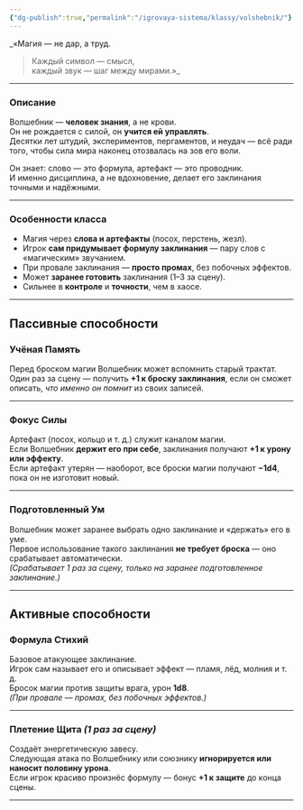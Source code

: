 ```yaml
---
{"dg-publish":true,"permalink":"/igrovaya-sistema/klassy/volshebnik/"}
---
```



_«Магия — не дар, а труд.  
> Каждый символ — смысл,  
> каждый звук — шаг между мирами.»_

---

### **Описание**

Волшебник — **человек знания**, а не крови.  
Он не рождается с силой, он **учится ей управлять**.  
Десятки лет штудий, экспериментов, пергаментов, и неудач — всё ради того, чтобы сила мира наконец отозвалась на зов его воли.

Он знает: слово — это формула, артефакт — это проводник.  
И именно дисциплина, а не вдохновение, делает его заклинания точными и надёжными.

---

### **Особенности класса**

- Магия через **слова и артефакты** (посох, перстень, жезл).
- Игрок **сам придумывает формулу заклинания** — пару слов с «магическим» звучанием. 
- При провале заклинания — **просто промах**, без побочных эффектов.
- Может **заранее готовить** заклинания (1–3 за сцену).
- Сильнее в **контроле** и **точности**, чем в хаосе.

---

## **Пассивные способности**

### **Учёная Память**

Перед броском магии Волшебник может вспомнить старый трактат.  
Один раз за сцену — получить **+1 к броску заклинания**, если он сможет описать, _что именно он помнит_ из своих записей.

---

### **Фокус Силы**

Артефакт (посох, кольцо и т. д.) служит каналом магии.  
Если Волшебник **держит его при себе**, заклинания получают **+1 к урону или эффекту**.  
Если артефакт утерян — наоборот, все броски магии получают **−1d4**, пока он не изготовит новый.

---

### **Подготовленный Ум**

Волшебник может заранее выбрать одно заклинание и «держать» его в уме.  
Первое использование такого заклинания **не требует броска** — оно срабатывает автоматически.  
_(Срабатывает 1 раз за сцену, только на заранее подготовленное заклинание.)_

---

## **Активные способности**

### **Формула Стихий**

Базовое атакующее заклинание.  
Игрок сам называет его и описывает эффект — пламя, лёд, молния и т. д.  
Бросок магии против защиты врага, урон **1d8**.  
_(При провале — промах, без побочных эффектов.)_

---

### **Плетение Щита** _(1 раз за сцену)_

Создаёт энергетическую завесу.  
Следующая атака по Волшебнику или союзнику **игнорируется или наносит половину урона**.  
Если игрок красиво произнёс формулу — бонус **+1 к защите** до конца сцены.

---
